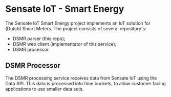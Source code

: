 # Sensate IoT - Smart Energy

The Sensate IoT Smart Energy project implements an IoT solution for (Dutch)
Smart Meters. The project consists of several repository's:

- DSMR parser (this repo);
- DSMR web client (implementator of this service);
- DSMR processor.

## DSMR Processor

The DSMR processing service receives data from Sensate IoT using the Data API. This
data is processed into time buckets, to allow customer facing applications to use
smaller data sets.
